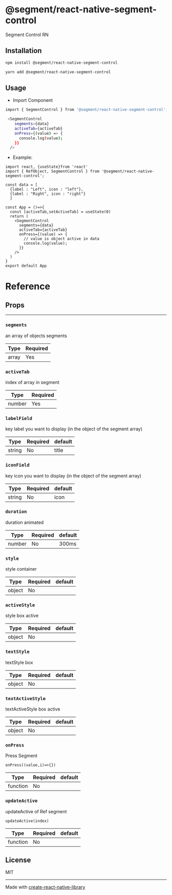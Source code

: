 # @segment/react-native-segment-control

Segment Control RN

## Installation

```sh
npm install @segment/react-native-segment-control
```

```sh
yarn add @segment/react-native-segment-control
```

## Usage

- Import Component

```sh
import { SegmentControl } from '@segment/react-native-segment-control';
```

```sh
 <SegmentControl
    segments={data}
    activeTab={activeTab}
    onPress={(value) => {
      console.log(value);
    }}
  />
```

- Example:

```
import react, {useState}from 'react'
import { RefObject, SegmentControl } from '@segment/react-native-segment-control';

const data = [
  {label : "Left", icon : "left"},
  {label : "Right", icon : "right"}
  ]

const App = ()=>{
  const [activeTab,setActiveTab] = useState(0)
  return (
    <SegmentControl
      segments={data}
      activeTab={activeTab}
      onPress={(value) => {
        // value is object active in data
        console.log(value);
      }}
    />
  )
}
export default App
```

# **Reference**

## **Props**

---

### `segments`

an array of objects segments

| Type  | Required |
| ----- | -------- |
| array | Yes      |

### `activeTab`

index of array in segment

| Type   | Required |
| ------ | -------- |
| number | Yes      |

### `labelField`

key label you want to display (in the object of the segment array)

| Type   | Required | default |
| ------ | -------- | ------- |
| string | No       | title   |

### `iconField`

key icon you want to display (in the object of the segment array)

| Type   | Required | default |
| ------ | -------- | ------- |
| string | No       | icon    |

### `duration`

duration animated

| Type   | Required | default |
| ------ | -------- | ------- |
| number | No       | 300ms   |

### `style`

style container

| Type   | Required | default |
| ------ | -------- | ------- |
| object | No       |         |

### `activeStyle`

style box active

| Type   | Required | default |
| ------ | -------- | ------- |
| object | No       |         |

### `textStyle`

textStyle box

| Type   | Required | default |
| ------ | -------- | ------- |
| object | No       |         |

### `textActiveStyle`

textActiveStyle box active

| Type   | Required | default |
| ------ | -------- | ------- |
| object | No       |         |

### `onPress`

Press Segment

```
onPress((value,i)=>{})
```

| Type     | Required | default |
| -------- | -------- | ------- |
| function | No       |         |

### `updateActive`

updateActive of Ref segment

```
updateActive(index)
```

| Type     | Required | default |
| -------- | -------- | ------- |
| function | No       |         |

## License

MIT

---

Made with [create-react-native-library](https://github.com/callstack/react-native-builder-bob)
